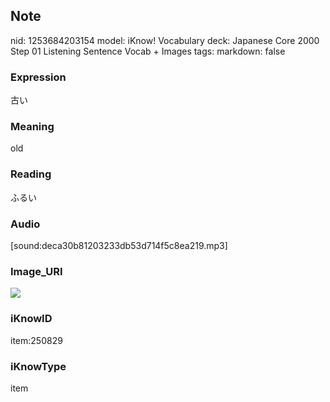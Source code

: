 ## Note
nid: 1253684203154
model: iKnow! Vocabulary
deck: Japanese Core 2000 Step 01 Listening Sentence Vocab + Images
tags: 
markdown: false

### Expression
古い

### Meaning
old

### Reading
ふるい

### Audio
[sound:deca30b81203233db53d714f5c8ea219.mp3]

### Image_URI
<!DOCTYPE html>
<title></title>
<img src="ebe3d485475e8eb8cd5780afaf280f06.jpg">



### iKnowID
item:250829

### iKnowType
item
